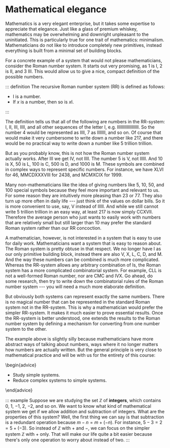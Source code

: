 # Mathematical elegance

Mathematics is a very elegant enterprise, but it takes some expertise to appreciate that elegance.
Just like a glass of premium whiskey, mathematics may be overwhelming and downright unpleasant to the uninitiated.
This is particularly true for one trait of mathematics: minimalism.
Mathematicians do not like to introduce completely new primitives, instead everything is built from a minimal set of building blocks.

For a concrete example of a system that would not please mathematicians, consider the Roman number system.
It starts out very promising, as 1 is I, 2 is II, and 3 III.
This would allow us to give a nice, compact definition of the possible numbers.

::: definition
The recursive Roman number system (RR) is defined as follows:

- I is a number.
- If $x$ is a number, then so is $x$I.

:::

The definition tells us that all of the following are numbers in the RR-system: I, II, III, IIII, and all other sequences of the letter I, e.g. IIIIIIIIIIIIIIIIII.
So the number 4 would be represented as IIII, 7 as IIIIIII, and so on.
Of course that would make it very cumbersome to write down a number like 217, and there would be no practical way to write down a number like 5 trillion trillion. 

But as you probably know, this is not how the Roman number system actually works. 
After III we get IV, not IIII.
The number 5 is V, not IIIII.
And
10 is X,
50 is L,
100 is C,
500 is D,
and
1000 is M.
These symbols are combined in complex ways to represent specific numbers.
For instance, we have XLVI for 46, MMCDXXXVIII for 2438, and MCMXCIX for 1999.

Many non-mathematicians like the idea of giving numbers like 5, 10, 50, and 100 special symbols because they feel more important and relevant to us.
For some reason they are intuitively more pleasing than 23 or 77.
They also turn up more often in daily life --- just think of the values on dollar bills.
So it is more convenient to use, say, V instead of IIIII.
And while we still cannot write 5 trillion trillion in an easy way, at least 217 is now simply CCXVII.
Therefore the average person who just wants to easily work with numbers that are relatively small but still larger than 10 may prefer the standard Roman system rather than our RR concoction.

A mathematician, however, is not interested in a system that is easy to use for daily work.
Mathematicians want a system that is easy to reason about.
The Roman system is pretty obtuse in that respect.
We no longer have I as our only primitive building block, instead there are also V, X, L, C, D, and M.
And the way these numbers can be combined is much more complicated.
Whereas the RR-system allows any arbitrary combination of Is, the Roman system has a more complicated combinatorial system.
For example, CLL is not a well-formed Roman number, nor are CMC and IVX.
Go ahead, do some research, then try to write down the combinatorial rules of the Roman number system --- you will need a much more elaborate definition.

But obviously both systems can represent exactly the same numbers.
There is no magical number that can be represented in the standard Roman system not in the RR-system.
This is why a mathematician would prefer the simpler RR-system.
It makes it much easier to prove essential results. 
Once the RR-system is better understood, one extends the results to the Roman number system by defining a mechanism for converting from one number system to the other.

The example above is slightly silly because mathematicians have more abstract ways of talking about numbers, ways where it no longer matters how numbers are actually written.
But the general principle is very close to mathematical practice and will be with us for the entirety of this course:

\begin{advice}

- Study simple systems.
- Reduce complex systems to simple systems.

\end{advice}

::: example
Suppose we are studying the set $\mathbb{Z}$ of **integers**, which contains $0$, $1$, $-1$, $2$, $-2$, and so on.
We want to know what kind of mathematical system we get if we allow addition and subtraction of integers.
What are the properties of this system?
Well, the first thing we can say is that subtraction is a redundant operation because $m - n = m + (-n)$.
For instance, $5 - 3 = 2 = 5 + (-3)$.
So instead of $\mathbb{Z}$ with $+$ and $-$, we can focus on the simpler system $\mathbb{Z}$ with $+$ only.
That will make our life quite a bit easier because there's only one operation to worry about instead of two.
:::
